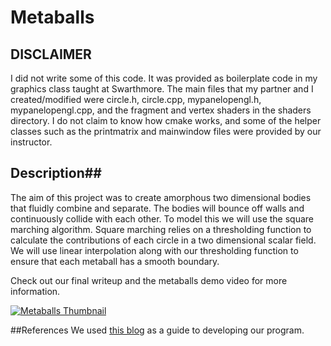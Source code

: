# Metaballs

## DISCLAIMER
I did not write some of this code. It was provided as boilerplate code in my graphics class taught at Swarthmore. The main files that
my partner and I created/modified were circle.h, circle.cpp, mypanelopengl.h, mypanelopengl.cpp, and the fragment and vertex shaders in the shaders directory. I do 
not claim to know how cmake works, and some of the helper classes such as the printmatrix and mainwindow files were provided by our instructor. 

## Description##
The aim of this project was to create amorphous two dimensional bodies that fluidly combine and separate. The bodies will bounce off walls and continuously collide with each other. To model this we will use the square marching algorithm. Square marching relies on a thresholding function to calculate the contributions of each circle in a two dimensional scalar field. We will use linear interpolation along with our thresholding function to ensure that each metaball has a smooth boundary.

Check out our final writeup and the metaballs demo video for more information. 

[![Metaballs Thumbnail](https://img.youtube.com/vi/9YuR5wZ8RPI/0.jpg)](https://www.youtube.com/watch?v=9YuR5wZ8RPI)

##References
We used [this blog]( http://jamie-wong.com/2014/08/19/metaballs-and-marching-squares/) as a guide to developing our program. 

